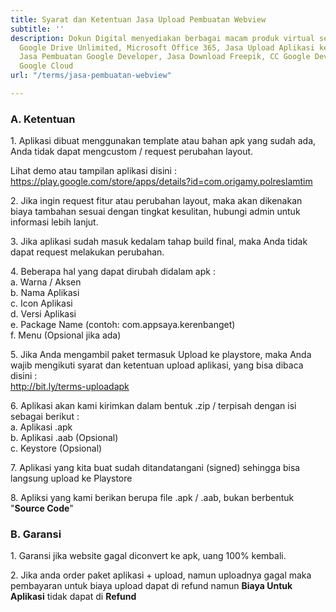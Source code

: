 ```yaml
---
title: Syarat dan Ketentuan Jasa Upload Pembuatan Webview
subtitle: ''
description: Dokun Digital menyediakan berbagai macam produk virtual seperti Akun
  Google Drive Unlimited, Microsoft Office 365, Jasa Upload Aplikasi ke Playstore,
  Jasa Pembuatan Google Developer, Jasa Download Freepik, CC Google Developer, CC
  Google Cloud
url: "/terms/jasa-pembuatan-webview"

---
```

### A. Ketentuan

1\. Aplikasi dibuat menggunakan template atau bahan apk yang sudah ada, Anda tidak dapat mengcustom / request perubahan layout.

Lihat demo atau tampilan aplikasi disini :   
https://play.google.com/store/apps/details?id=com.origamy.polreslamtim

2\. Jika ingin request fitur atau perubahan layout, maka akan dikenakan biaya tambahan sesuai dengan tingkat kesulitan, hubungi admin untuk informasi lebih lanjut.

3\. Jika aplikasi sudah masuk kedalam tahap build final, maka Anda tidak dapat request melakukan perubahan.

4\. Beberapa hal yang dapat dirubah didalam apk :  
a. Warna / Aksen  
b. Nama Aplikasi  
c. Icon Aplikasi  
d. Versi Aplikasi  
e. Package Name (contoh: com.appsaya.kerenbanget)  
f. Menu (Opsional jika ada)

5\. Jika Anda mengambil paket termasuk Upload ke playstore, maka Anda wajib mengikuti syarat dan ketentuan upload aplikasi, yang bisa dibaca disini :   
http://bit.ly/terms-uploadapk

6\. Aplikasi akan kami kirimkan dalam bentuk .zip / terpisah dengan isi sebagai berikut :   
a. Aplikasi .apk  
b. Aplikasi .aab (Opsional)  
c. Keystore (Opsional)

7\. Aplikasi yang kita buat sudah ditandatangani (signed) sehingga bisa langsung upload ke Playstore

8\. Apliksi yang kami berikan berupa file .apk / .aab, bukan berbentuk "**Source Code**"

### B. Garansi

1\. Garansi jika website gagal diconvert ke apk, uang 100% kembali.

2\. Jika anda order paket aplikasi + upload, namun uploadnya gagal maka pembayaran untuk biaya upload dapat di refund namun **Biaya Untuk Aplikasi** tidak dapat di **Refund**